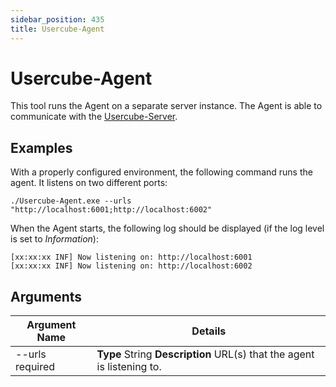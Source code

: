 ```yaml
---
sidebar_position: 435
title: Usercube-Agent
---
```


# Usercube-Agent

This tool runs the Agent on a separate server instance. The Agent is able to communicate with the [Usercube-Server](../server/index "Usercube-Server").

## Examples

With a properly configured environment, the following command runs the agent. It listens on two different ports:

```
./Usercube-Agent.exe --urls "http://localhost:6001;http://localhost:6002"
```
When the Agent starts, the following log should be displayed (if the log level is set to *Information*):

```
[xx:xx:xx INF] Now listening on: http://localhost:6001
[xx:xx:xx INF] Now listening on: http://localhost:6002

```
## Arguments

| Argument Name | Details |
| --- | --- |
| --urls required | **Type**  String  **Description** URL(s) that the agent is listening to. |